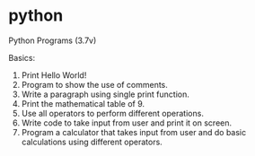 # python
Python Programs (3.7v)


Basics:
1. Print Hello World!
2. Program to show the use of comments.
3. Write a paragraph using single print function.
4. Print the mathematical table of 9.
5. Use all operators to perform different operations.
6. Write code to take input from user and print it on screen.
7. Program a calculator that takes input from user and do basic calculations using different operators.
